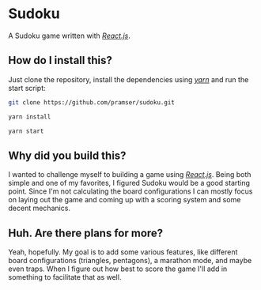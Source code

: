 # Sudoku

A Sudoku game written with [_React.js_](https://reactjs.org/).

## How do I install this?

Just clone the repository, install the dependencies using [_yarn_](https://yarnpkg.com/lang/en/) and run the start script:

```bash
git clone https://github.com/pramser/sudoku.git

yarn install

yarn start
```

## Why did you build this?

I wanted to challenge myself to building a game using [_React.js_](https://reactjs.org/). Being both simple and one of my favorites, I figured Sudoku would be a good starting point. Since I'm not calculating the board configurations I can mostly focus on laying out the game and coming up with a scoring system and some decent mechanics.

## Huh. Are there plans for more?

Yeah, hopefully. My goal is to add some various features, like different board configurations (triangles, pentagons), a marathon mode, and maybe even traps. When I figure out how best to score the game I'll add in something to facilitate that as well.
